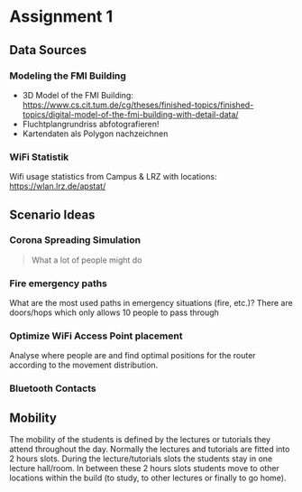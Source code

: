 # Assignment 1

## Data Sources
### Modeling the FMI Building
- 3D Model of the FMI Building: https://www.cs.cit.tum.de/cg/theses/finished-topics/finished-topics/digital-model-of-the-fmi-building-with-detail-data/
- Fluchtplangrundriss abfotografieren!
- Kartendaten als Polygon nachzeichnen

### WiFi Statistik
Wifi usage statistics from Campus & LRZ with locations: https://wlan.lrz.de/apstat/

## Scenario Ideas

### Corona Spreading Simulation
> What a lot of people might do

### Fire emergency paths
What are the most used paths in emergency situations (fire, etc.)?
There are doors/hops which only allows 10 people to pass through

### Optimize WiFi Access Point placement
Analyse where people are and find optimal positions for the router according to the movement distribution.

### Bluetooth Contacts

## Mobility
The mobility of the students is defined by the lectures or tutorials they attend throughout
the day. Normally the lectures and tutorials are fitted into 2 hours slots.
During the lecture/tutorials slots the students stay in one lecture hall/room. In between these 2 hours
slots students move to other locations within the build (to study, to other lectures or finally to go home).


